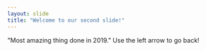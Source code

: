 ```yaml
---
layout: slide
title: "Welcome to our second slide!"
---
```

"Most amazing thing done in 2019."
Use the left arrow to go back!
